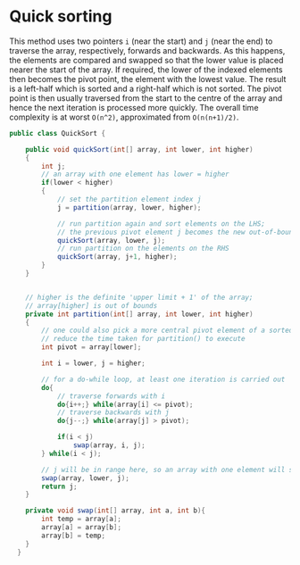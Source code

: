 # Quick sorting #

This method uses two pointers ```i``` (near the start) and ```j``` (near the end) to traverse the array, respectively, forwards and backwards. As this happens, the elements are compared and swapped so that the lower value is placed nearer the start of the array. If required, the lower of the indexed elements then becomes the pivot point, the element with the lowest value. The result is a left-half which is sorted and a right-half which is not sorted. The pivot point is then usually traversed from the start to the centre of the array and hence the next iteration is processed more quickly. The overall time complexity is at worst ```O(n^2)```, approximated from ```O(n(n+1)/2)```.

```java
public class QuickSort {

    public void quickSort(int[] array, int lower, int higher)
    {
        int j;
        // an array with one element has lower = higher
        if(lower < higher)
        {
            // set the partition element index j
            j = partition(array, lower, higher);

            // run partition again and sort elements on the LHS; 
            // the previous pivot element j becomes the new out-of-bounds index
            quickSort(array, lower, j);
            // run partition on the elements on the RHS
            quickSort(array, j+1, higher);
        }
    }


    // higher is the definite 'upper limit + 1' of the array; 
    // array[higher] is out of bounds
    private int partition(int[] array, int lower, int higher)
    {
        // one could also pick a more central pivot element of a sorted list and 
        // reduce the time taken for partition() to execute
        int pivot = array[lower];

        int i = lower, j = higher;

        // for a do-while loop, at least one iteration is carried out
        do{
            // traverse forwards with i
            do{i++;} while(array[i] <= pivot);
            // traverse backwards with j
            do{j--;} while(array[j] > pivot);

            if(i < j)
                swap(array, i, j);
        } while(i < j);

        // j will be in range here, so an array with one element will swap with itself
        swap(array, lower, j);
        return j;
    }

    private void swap(int[] array, int a, int b){
        int temp = array[a];
        array[a] = array[b];
        array[b] = temp;
    }
  }
```
